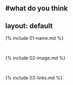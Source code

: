 #what do you think
---
layout: default
---

{% include 01-name.md %}

<br>

{% include 02-image.md %}

<br>

{% include 03-links.md %}

